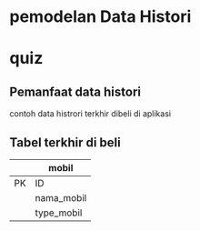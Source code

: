 # pemodelan Data Histori

# quiz
## Pemanfaat data histori 
contoh data histrori terkhir dibeli di aplikasi 
## Tabel terkhir di beli 
||mobil|
|---|---|
|PK|ID|
||nama_mobil|
||type_mobil|

